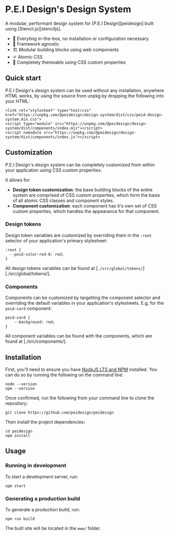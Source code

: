 # P.E.I Design's Design System

A modular, performant design system for [P.E.I Design][peidesign] built using [Stencil.js][stenciljs].

- 🎁 Everyting in-the-box, no installation or configuration necessary
- 💯 Framework agnostic
- 🏗 Modular building blocks using web components
- ⚛ Atomic CSS
- 🎨 Completely themeable using CSS custom properties

<!-- TODO: netlify status for website -->
<!-- TODO: github actions status for deploy -->
<!-- TODO: NPM status -->

## Quick start

P.E.I Design's design system can be used without any installation, anywhere HTML works, by using the source from unpkg by dropping the following into your HTML:

```
<link rel="stylesheet" type="text/css" href="https://unpkg.com/@peidesign/design-system/dist/css/peid-design-system.min.css">
<script type="module" src="https://unpkg.com/@peidesign/design-system/dist/components/index.mjs"></script>
<script nomodule src="https://unpkg.com/@peidesign/design-system/dist/components/index.js"></script>
```

## Customization

P.E.I Design's design system can be completely customized from within your application using CSS custom properties.

It allows for:

- **Design token customization**: the base building blocks of the entire system are comprised of CSS custom properties, which form the basis of all atomic CSS classes and component styles.
- **Component customization**: each component has it's own set of CSS custom properties, which handles the appearance for that component.

### Design tokens

Design token variables are customized by overriding them in the `:root` selector of your application's primary stylesheet:

```
:root {
  --peid-color-red-0: red;
}
```

All design tokens variables can be found at [`./src/global/tokens/`][./src/global/tokens/].

### Components

Components can be customized by targetting the component selector and overriding the default variables in your application's stylesheets. E.g, for the `peid-card` component:

```
peid-card {
    --background: red;
}
```

All component variables can be found with the components, which are found at [./src/components/].

## Installation

First, you'll need to ensure you have [NodeJS LTS and NPM](https://nodejs.org/en/download/) installed. You can do so by running the following on the command line:

```
node --version
npm --version
```

Once confirmed, run the following from your command line to clone the repository:

```
git clone https://github.com/peidesign/peidesign
```

Then install the project dependencies:

```
cd peidesign
npm install
```

## Usage

### Running in development

To start a development server, run:

```
npm start
```

### Generating a production build

To generate a production build, run:

```
npm run build
```

The built site will be located in the `www/` folder.

[peidesignwebsite]: https://princeedwardisland.design
